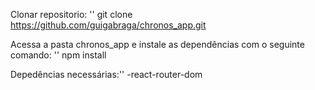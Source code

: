 Clonar repositorio: ''
git clone https://github.com/guigabraga/chronos_app.git


Acessa a pasta chronos_app e instale as dependências com o seguinte comando: ''
npm install


Depedências necessárias:''
-react-router-dom
